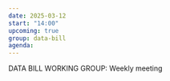 ```yaml
---
date: 2025-03-12
start: "14:00"
upcoming: true
group: data-bill
agenda: 
--- 
```

DATA BILL WORKING GROUP: Weekly meeting